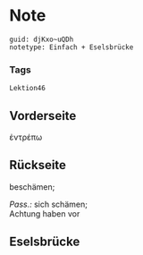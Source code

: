 # Note
```
guid: djKxo~uQDh
notetype: Einfach + Eselsbrücke
```

### Tags
```
Lektion46
```

## Vorderseite
ἐντρέπω

## Rückseite
beschämen;<div><i>Pass.:</i> sich schämen;</div><div>Achtung haben vor</div>

## Eselsbrücke

